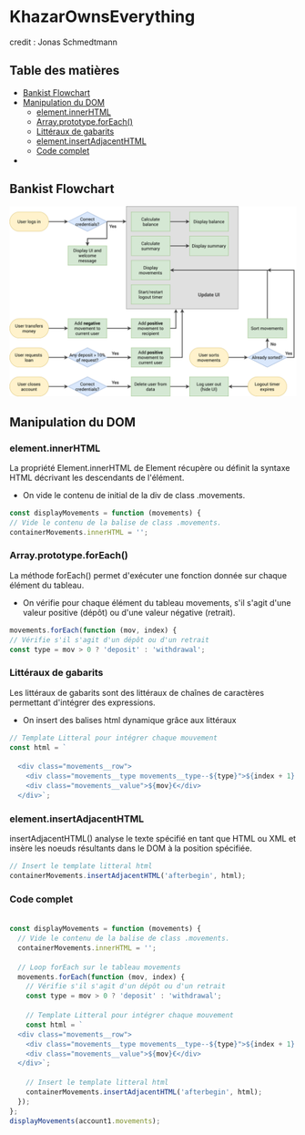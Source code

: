 # KhazarOwnsEverything

credit : Jonas Schmedtmann

## Table des matières

- [Bankist Flowchart](#bankist-flowchart)
- [Manipulation du DOM](#manipulation-du-dom)
  - [element.innerHTML](#elementinnerhtml)
  - [Array.prototype.forEach()](#arrayprototypeforeach)
  - [Littéraux de gabarits](#littéraux-de-gabarits)
  - [element.insertAdjacentHTML](#elementinsertadjacenthtml)
  - [Code complet](#code-complet)
- []()

## Bankist Flowchart

![Bankist Flowchart](Bankist-flowchart.png)

## Manipulation du DOM

### element.innerHTML

La propriété Element.innerHTML de Element récupère ou définit la syntaxe HTML décrivant les descendants de l'élément.

- On vide le contenu de initial de la div de class .movements.

```js
const displayMovements = function (movements) {
// Vide le contenu de la balise de class .movements.
containerMovements.innerHTML = '';
```

### Array.prototype.forEach()

La méthode forEach() permet d'exécuter une fonction donnée sur chaque élément du tableau.

- On vérifie pour chaque élément du tableau movements, s'il s'agit d'une valeur positive (dépôt) ou d'une valeur négative (retrait).

```js
movements.forEach(function (mov, index) {
// Vérifie s'il s'agit d'un dépôt ou d'un retrait
const type = mov > 0 ? 'deposit' : 'withdrawal';
```

### Littéraux de gabarits

Les littéraux de gabarits sont des littéraux de chaînes de caractères permettant d'intégrer des expressions.

- On insert des balises html dynamique grâce aux littéraux

```js
// Template Litteral pour intégrer chaque mouvement
const html = `

  <div class="movements__row">
    <div class="movements__type movements__type--${type}">${index + 1} ${type}</div>
    <div class="movements__value">${mov}€</div>
  </div>`;
```

### element.insertAdjacentHTML

insertAdjacentHTML() analyse le texte spécifié en tant que HTML ou XML et insère les noeuds résultants dans le DOM à la position spécifiée.

```js
// Insert le template litteral html
containerMovements.insertAdjacentHTML('afterbegin', html);
```

### Code complet

```js

const displayMovements = function (movements) {
  // Vide le contenu de la balise de class .movements.
  containerMovements.innerHTML = '';

  // Loop forEach sur le tableau movements
  movements.forEach(function (mov, index) {
    // Vérifie s'il s'agit d'un dépôt ou d'un retrait
    const type = mov > 0 ? 'deposit' : 'withdrawal';

    // Template Litteral pour intégrer chaque mouvement
    const html = `
  <div class="movements__row">
    <div class="movements__type movements__type--${type}">${index + 1} ${type}</div>
    <div class="movements__value">${mov}€</div>
  </div>`;

    // Insert le template litteral html
    containerMovements.insertAdjacentHTML('afterbegin', html);
  });
};
displayMovements(account1.movements);
```